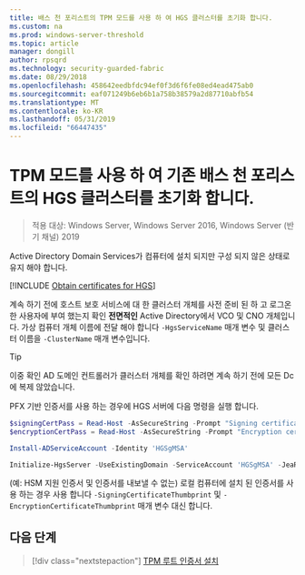 ```yaml
---
title: 배스 천 포리스트의 TPM 모드를 사용 하 여 HGS 클러스터를 초기화 합니다.
ms.custom: na
ms.prod: windows-server-threshold
ms.topic: article
manager: dongill
author: rpsqrd
ms.technology: security-guarded-fabric
ms.date: 08/29/2018
ms.openlocfilehash: 458642eedbfdc94ef0f3d6f6fe08ed4ead475ab0
ms.sourcegitcommit: eaf071249b6eb6b1a758b38579a2d87710abfb54
ms.translationtype: MT
ms.contentlocale: ko-KR
ms.lasthandoff: 05/31/2019
ms.locfileid: "66447435"
---
```

# <a name="initialize-the-hgs-cluster-using-tpm-mode-in-an-existing-bastion-forest"></a>TPM 모드를 사용 하 여 기존 배스 천 포리스트의 HGS 클러스터를 초기화 합니다.

>적용 대상: Windows Server, Windows Server 2016, Windows Server (반기 채널) 2019

Active Directory Domain Services가 컴퓨터에 설치 되지만 구성 되지 않은 상태로 유지 해야 합니다.

[!INCLUDE [Obtain certificates for HGS](../../../includes/guarded-fabric-initialize-hgs-default-step-two.md)]

계속 하기 전에 호스트 보호 서비스에 대 한 클러스터 개체를 사전 준비 된 하 고 로그온 한 사용자에 부여 했는지 확인 **전면적인** Active Directory에서 VCO 및 CNO 개체입니다.
가상 컴퓨터 개체 이름에 전달 해야 합니다 `-HgsServiceName` 매개 변수 및 클러스터 이름을 `-ClusterName` 매개 변수입니다.

> [!TIP]
> 이중 확인 AD 도메인 컨트롤러가 클러스터 개체를 확인 하려면 계속 하기 전에 모든 Dc에 복제 않았습니다.

PFX 기반 인증서를 사용 하는 경우에 HGS 서버에 다음 명령을 실행 합니다.

```powershell
$signingCertPass = Read-Host -AsSecureString -Prompt "Signing certificate password"
$encryptionCertPass = Read-Host -AsSecureString -Prompt "Encryption certificate password"

Install-ADServiceAccount -Identity 'HGSgMSA'

Initialize-HgsServer -UseExistingDomain -ServiceAccount 'HGSgMSA' -JeaReviewersGroup 'HgsJeaReviewers' -JeaAdministratorsGroup 'HgsJeaAdmins' -HgsServiceName 'HgsService' -SigningCertificatePath '.\signCert.pfx' -SigningCertificatePassword $signPass -EncryptionCertificatePath '.\encCert.pfx' -EncryptionCertificatePassword $encryptionCertPass -TrustTpm
```

(예: HSM 지원 인증서 및 인증서를 내보낼 수 없는) 로컬 컴퓨터에 설치 된 인증서를 사용 하는 경우 사용 합니다 `-SigningCertificateThumbprint` 및 `-EncryptionCertificateThumbprint` 매개 변수 대신 합니다.

## <a name="next-step"></a>다음 단계

> [!div class="nextstepaction"]
> [TPM 루트 인증서 설치](guarded-fabric-install-trusted-tpm-root-certificates.md)